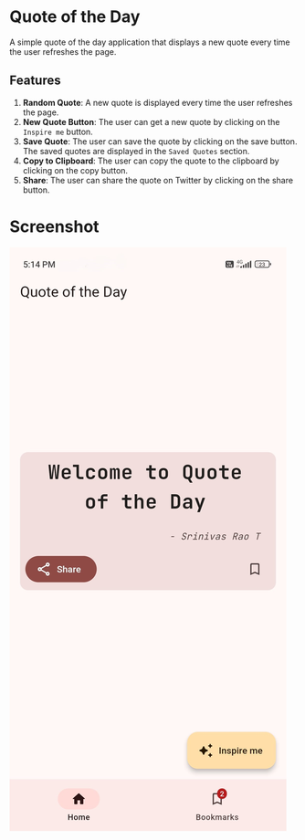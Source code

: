 # Quote of the Day

A simple quote of the day application that displays a new quote every time the user refreshes the page.


## Features

1. **Random Quote**: A new quote is displayed every time the user refreshes the page.
2. **New Quote Button**: The user can get a new quote by clicking on the `Inspire me` button.
3. **Save Quote**: The user can save the quote by clicking on the save button. The saved quotes are displayed in the `Saved Quotes` section.
4. **Copy to Clipboard**: The user can copy the quote to the clipboard by clicking on the copy button.
5. **Share**: The user can share the quote on Twitter by clicking on the share button.


# Screenshot
![Home Screen](example_quote_of_today.jpg)
